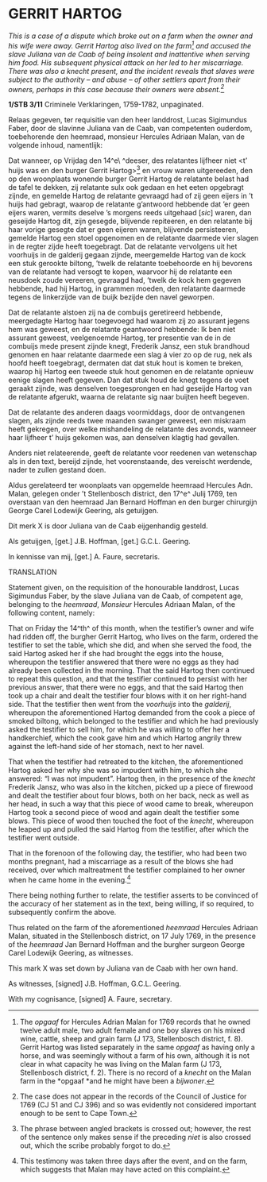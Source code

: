 # GERRIT HARTOG

*This is a case of a dispute which broke out on a farm when the owner and his wife were away. Gerrit Hartog also lived on the farm[^1] and accused the slave Juliana van de Caab of being insolent and inattentive when serving him food. His subsequent physical attack on her led to her miscarriage. There was also a *knecht* present, and the incident reveals that slaves were subject to the authority – and abuse – of other settlers apart from their owners, perhaps in this case because their owners were absent.[^2]*

**1/STB 3/11** Criminele Verklaringen, 1759-1782, unpaginated.

Relaas gegeven, ter requisitie van den heer landdrost, Lucas Sigimundus Faber, door de slavinne Juliana van de Caab, van competenten ouderdom, toebehorende den heemraad, monsieur Hercules Adriaan Malan, van de volgende inhoud, namentlijk:

Dat wanneer, op Vrijdag den 14^e\ ^deeser, des relatantes lijfheer niet \<t’ huijs was en den burger Gerrit Hartog\>[^3] en vrouw waren uitgereeden, den op den woonplaats wonende burger Gerrit Hartog de relatante belast had de tafel te dekken, zij relatante sulx ook gedaan en het eeten opgebragt zijnde, en gemelde Hartog de relatante gevraagd had of zij geen eijers in ’t huijs had gebragt, waarop de relatante g’antwoord hebbende dat ’er geen eijers waren, vermits deselve ’s morgens reeds uitgehaad \[*sic*\] waren, dan geseijde Hartog dit, zijn gesegde, blijvende repiteeren, en den relatante bij haar vorige gesegte dat er geen eijeren waren, blijvende persisteeren, gemelde Hartog een stoel opgenomen en de relatante daarmede vier slagen in de regter zijde heeft toegebragt. Dat de relatante vervolgens uit het voorhuijs in de galderij gegaan zijnde, meergemelde Hartog van de kock een stuk gerookte biltong, ’twelk de relatante toebehoorde en hij bevorens van de relatante had versogt te kopen, waarvoor hij de relatante een neusdoek zoude vereeren, gevraagd had, ’twelk de kock hem gegeven hebbende, had hij Hartog, in grammen moeden, den relatante daarmede tegens de linkerzijde van de buijk bezijde den navel geworpen.

Dat de relatante alstoen zij na de combuijs geretireerd hebbende, meergedagte Hartog haar toegevoegd had waarom zij zo assurant jegens hem was geweest, en de relatante geantwoord hebbende: Ik ben niet assurant geweest, veelgenoemde Hartog, ter presentie van de in de combuijs mede present zijnde knegt, Frederik Jansz, een stuk brandhoud genomen en haar relatante daarmede een slag á vier zo op de rug, nek als hoofd heeft toegebragt, dermaten dat dat stuk hout is komen te breken, waarop hij Hartog een tweede stuk hout genomen en de relatante opnieuw eenige slagen heeft gegeven. Dan dat stuk houd de knegt tegens de voet geraakt zijnde, was denselven toegesprongen en had geseijde Hartog van de relatante afgerukt, waarna de relatante sig naar buijten heeft begeven.

Dat de relatante des anderen daags voormiddags, door de ontvangenen slagen, als zijnde reeds twee maanden swanger geweest, een miskraam heeft gekregen, over welke mishandeling de relatante des avonds, wanneer haar lijfheer t’ huijs gekomen was, aan denselven klagtig had gevallen.

Anders niet relateerende, geeft de relatante voor reedenen van wetenschap als in den text, bereijd zijnde, het voorenstaande, des vereischt werdende, nader te zullen gestand doen.

Aldus gerelateerd ter woonplaats van opgemelde heemraad Hercules Adn. Malan, gelegen onder ’t Stellenbosch district, den 17^e^ Julij 1769, ten overstaan van den heemraad Jan Bernard Hoffman en den burger chirurgijn George Carel Lodewijk Geering, als getuijgen.

Dit merk X is door Juliana van de Caab eijgenhandig gesteld.

Als getuijgen, \[get.\] J.B. Hoffman, \[get.\] G.C.L. Geering.

In kennisse van mij, \[get.\] A. Faure, secretaris.

TRANSLATION

Statement given, on the requisition of the honourable landdrost, Lucas Sigimundus Faber, by the slave Juliana van de Caab, of competent age, belonging to the *heemraad*, *Monsieur* Hercules Adriaan Malan, of the following content, namely:

That on Friday the 14^th^ of this month, when the testifier’s owner and wife had ridden off, the burgher Gerrit Hartog, who lives on the farm, ordered the testifier to set the table, which she did, and when she served the food, the said Hartog asked her if she had brought the eggs into the house, whereupon the testifier answered that there were no eggs as they had already been collected in the morning. That the said Hartog then continued to repeat this question, and that the testifier continued to persist with her previous answer, that there were no eggs, and that the said Hartog then took up a chair and dealt the testifier four blows with it on her right-hand side. That the testifier then went from the *voorhuijs* into the *galderij*, whereupon the aforementioned Hartog demanded from the cook a piece of smoked biltong, which belonged to the testifier and which he had previously asked the testifier to sell him, for which he was willing to offer her a handkerchief, which the cook gave him and which Hartog angrily threw against the left-hand side of her stomach, next to her navel.

That when the testifier had retreated to the kitchen, the aforementioned Hartog asked her why she was so impudent with him, to which she answered: “I was not impudent”. Hartog then, in the presence of the *knecht* Frederik Jansz, who was also in the kitchen, picked up a piece of firewood and dealt the testifier about four blows, both on her back, neck as well as her head, in such a way that this piece of wood came to break, whereupon Hartog took a second piece of wood and again dealt the testifier some blows. This piece of wood then touched the foot of the *knecht*, whereupon he leaped up and pulled the said Hartog from the testifier, after which the testifier went outside.

That in the forenoon of the following day, the testifier, who had been two months pregnant, had a miscarriage as a result of the blows she had received, over which maltreatment the testifier complained to her owner when he came home in the evening.[^4]

There being nothing further to relate, the testifier asserts to be convinced of the accuracy of her statement as in the text, being willing, if so required, to subsequently confirm the above.

Thus related on the farm of the aforementioned *heemraad* Hercules Adriaan Malan, situated in the Stellenbosch district, on 17 July 1769, in the presence of the *heemraad* Jan Bernard Hoffman and the burgher surgeon George Carel Lodewijk Geering, as witnesses.

This mark X was set down by Juliana van de Caab with her own hand.

As witnesses, \[signed\] J.B. Hoffman, G.C.L. Geering.

With my cognisance, \[signed\] A. Faure, secretary.

[^1]: The *opgaaf* for Hercules Adrian Malan for 1769 records that he owned twelve adult male, two adult female and one boy slaves on his mixed wine, cattle, sheep and grain farm (J 173, Stellenbosch district, f. 8). Gerrit Hartog was listed separately in the same *opgaaf* as having only a horse, and was seemingly without a farm of his own, although it is not clear in what capacity he was living on the Malan farm (J 173, Stellenbosch district, f. 2). There is no record of a *knecht* on the Malan farm in the *opgaaf *and he might have been a *bijwoner*.

[^2]: The case does not appear in the records of the Council of Justice for 1769 (CJ 51 and CJ 396) and so was evidently not considered important enough to be sent to Cape Town.

[^3]:  The phrase between angled brackets is crossed out; however, the rest of the sentence only makes sense if the preceding *niet* is also crossed out, which the scribe probably forgot to do.

[^4]:  This testimony was taken three days after the event, and on the farm, which suggests that Malan may have acted on this complaint.